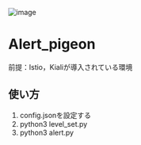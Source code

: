 ![image](https://github.com/cdsl-research/Alert_pigeon/assets/48035533/ac7468c4-a02e-4287-b8bd-ee9d4aa5f1e5)

# Alert_pigeon
前提：Istio，Kialiが導入されている環境
## 使い方
1. config.jsonを設定する
2. python3 level_set.py
3. python3 alert.py
